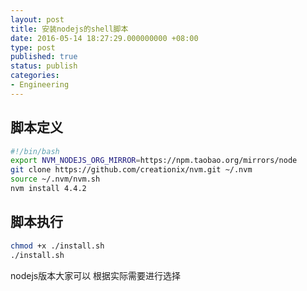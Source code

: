 ```yaml
---
layout: post
title: 安装nodejs的shell脚本
date: 2016-05-14 18:27:29.000000000 +08:00
type: post
published: true
status: publish
categories:
- Engineering
---
```

## 脚本定义

```bash
#!/bin/bash
export NVM_NODEJS_ORG_MIRROR=https://npm.taobao.org/mirrors/node
git clone https://github.com/creationix/nvm.git ~/.nvm
source ~/.nvm/nvm.sh
nvm install 4.4.2
```

## 脚本执行

```bash
chmod +x ./install.sh
./install.sh
```

nodejs版本大家可以 根据实际需要进行选择